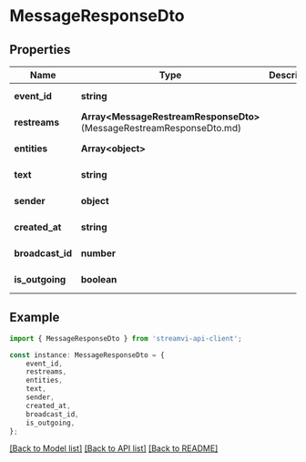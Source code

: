 # MessageResponseDto


## Properties

Name | Type | Description | Notes
------------ | ------------- | ------------- | -------------
**event_id** | **string** |  | [default to undefined]
**restreams** | **Array&lt;MessageRestreamResponseDto&gt;**(MessageRestreamResponseDto.md) |  | [default to undefined]
**entities** | **Array&lt;object&gt;** |  | [default to undefined]
**text** | **string** |  | [default to undefined]
**sender** | **object** |  | [default to undefined]
**created_at** | **string** |  | [default to undefined]
**broadcast_id** | **number** |  | [default to undefined]
**is_outgoing** | **boolean** |  | [default to undefined]

## Example

```typescript
import { MessageResponseDto } from 'streamvi-api-client';

const instance: MessageResponseDto = {
    event_id,
    restreams,
    entities,
    text,
    sender,
    created_at,
    broadcast_id,
    is_outgoing,
};
```

[[Back to Model list]](../README.md#documentation-for-models) [[Back to API list]](../README.md#documentation-for-api-endpoints) [[Back to README]](../README.md)
